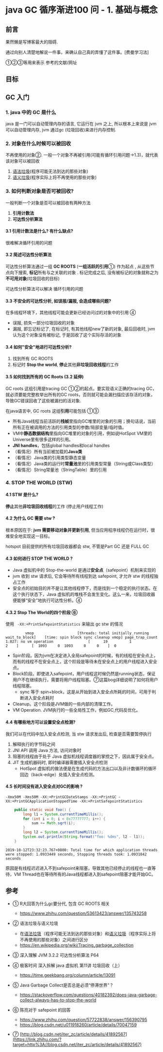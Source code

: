 # java GC 循序渐进100 问 - 1. 基础与概念

## 前言

果然懒是写博客最大的阻碍. 

通过向别人清楚地解说一件事，来确认自己真的弄懂了这件事。[费曼学习法]

①②③等用来表示 参考的文献/网址

## 目标

## GC 入门

### 1. java 中的 GC 是什么

java 是一门可以自动管理内存的语言, 它运行在 jvm 之上, 所以根本上来说是 jvm 可以自动管理内存, jvm 通过gc (垃圾回收)来进行内存控制. 

### 2. 对象在什么时候可以被回收

不再使用的对象②. 一般一个对象不再被引用(可能有循环引用问题->1.3)，就代表该对象可以被回收

1. [语法垃圾](https://en.wikipedia.org/wiki/Syntactic_garbage)(程序可能无法到达的那些对象)
2. [语义垃圾](https://en.wikipedia.org/wiki/Semantic_garbage)(程序实际上将不再使用的那些对象)

### 3. 如何判断对象是否可被回收?

一般判断一个对象是否可以被回收有两种方法 

1. **引用计数法**
2. **可达性分析算法**

#### 3.1 引用计数法是什么? 有什么缺点?

很难解决循环引用的问题

#### 3.2 简述可达性分析算法

可达性分析算法通过一组 **GC ROOTS** (**一组活跃的引用**①) 作为起点 , 从这些节点向下搜索,  **标记**所有与之关联的对象 . 标记完成之后, 没有被标记的对象就称之为 **不可用对象**(垃圾回收的目标) 

可达性分析算法可以解决 循环引用的问题

#### 3.3 不安全的可达性分析, 如误报/漏报, 会造成哪些问题?

在多线程环境下，其他线程可能会更新已经访问过的对象中的引用 ④

- 误报, 损失一部分垃圾回收的对象
- 漏报, 即忘记标记了, 在标记时, 有其他线程new了新的对象, 最后回收时, jvm认为这个对象没有被标记, 于是回收了这个实际存活的对象

#### 3.4 如何"安全"地进行可达性分析?

1. 找到所有 GC ROOTS
2. 标记时 **Stop the world**, **停止**其他**非垃圾回收线程**的工作

#### 3.5 如何找到所有的 GC Roots (3.2 延伸)

GC roots 这组引用是tracing GC ①②的起点。要实现语义正确的tracing GC，就必须要能完整枚举出所有的GC roots，否则就可能会漏扫描应该存活的对象，导致GC错误回收了这些被漏扫的活对象. 

在java语言中, GC roots 这组**引用**可能包括 ①③

- 所有Java线程当前活跃的**栈帧**里指向GC堆里的对象的引用；换句话说，当前所有正在被调用的方法的引用类型的参数/局部变量/临时值。
- VM中**静态数据结构**里指向GC堆里的对象的引用，例如说HotSpot VM里的Universe里有很多这样的引用。
- **JNI handles**，包括global handles和local handles
- （看情况）所有当前被加载的**Java类**
- （看情况）Java类的引用类型静态变量
- （看情况）Java类的运行时**常量池**里的引用类型常量（String或Class类型）
- （看情况）String常量池（StringTable）里的引用

### 4. STOP THE WORLD (STW)

#### 4.1 STW 是什么?

**停止**其他**非垃圾回收线程**的工作 (停止用户线程工作)

#### 4.2 为什么 GC 需要 stw ?

根本原因在于: **jvm 需要移动对象并更新引用**, 但当应用程序线程仍在运行时，很难安全地实现这一目标。

hotspot 目前提供的所有垃圾回收器都会 stw, 不管是Part GC 还是 FULL GC

#### 4.3 如何进行  STOP THE WORLD ?

- Java 虚拟机中的 Stop-the-world 是通过**安全点**（safepoint）机制来实现的
- jvm 收到 stw 请求后, 它会等待所有线程到达 safepoint, 才允许 stw 的线程独占工作
- 安全点的初始目的并不是让其他线程停下，而是找到一个稳定的执行状态。在这个执行状态下，Java 虚拟机的堆栈不会发生变化。这么一来，垃圾回收器便能够“安全”地执行可达性分析。④

#### 4.3.2 Stop The World的四个阶段 ⑥

使用 ` -XX:+PrintSafepointStatistics` 来输出 gc stw 的情况 

```
         vmop                    [threads: total initially_running wait_to_block]    [time: spin block sync cleanup vmop] page_trap_count
1.027: no vm operation                [      19          1              2    ]      [  1093     0  1093     0     0    ]  0   
```

- Spin阶段。因为jvm在决定进入全局safepoint的时候，有的线程在安全点上，而有的线程不在安全点上，这个阶段是等待未在安全点上的用户线程进入安全点。
- Block阶段。即使进入safepoint，用户线程这时候仍然是running状态，保证用户不在继续执行，需要将用户线程阻塞。⑦这篇bog详细说明了如何将用户线程阻塞。
  - sync 等于 spin+block，这是从开始到进入安全点所耗的时间，可用于判断进入安全点耗时 
- Cleanup。这个阶段是JVM做的一些内部的清理工作。
- VM Operation. JVM执行的一些全局性工作，例如GC,代码反优化。



#### 4.4 有哪些地方可以设置安全点检测? 

我们可以在代码中加入安全点检测, 当 stw 请求发出后, 检查是否需要暂停执行

 1. 解释执行的字节码之间
  2. JNI API 调用 Java 方法, 访问对象时
  3. 阻塞的线程由于处于 Java 虚拟机线程调度器的掌控之下，因此属于安全点。
  4. JIT 生成机器码时, 即时编译器需要插入安全点检测
     - HotSpot 虚拟机的做法便是在生成代码的方法出口以及非计数循环的循环回边（back-edge）处插入安全点检测。

#### 4.5 长时间没有进入安全点对GC的影响 ?

`-Xmx50M -Xms50M -XX:+PrintGCDateStamps -XX:+PrintGC -XX:+PrintGCApplicationStoppedTime -XX:+PrintSafepointStatistics`

```java
    public static void foo() {
        long l1 = System.currentTimeMillis();
        for (int i = 0; i < 0x77777777; i++) {
            sum += Math.sqrt(i);
        }
        long l2 = System.currentTimeMillis();
        System.out.println(String.format("foo: %dms", l2 - l1));
    }
```

`2019-10-12T23:32:23.767+0800: Total time for which application threads were stopped: 1.0933449 seconds, Stopping threads took: 1.0931842 seconds`

原因是有线程迟迟进入不到safepoint来阻塞，导致其他已经停止的线程也一直等待，VM Thread也在等待所有的Java线程都进入到safepoint阻塞才能开始GC。




## 参考

- ① R大回答为什么gc要分代, 包含 GC ROOTS 相关
  
  - https://www.zhihu.com/question/53613423/answer/135743258
  
- ② 语法垃圾与语义垃圾
  - 在[语法垃圾](https://en.wikipedia.org/wiki/Syntactic_garbage)（程序可能无法到达的那些对象）和[语义垃圾](https://en.wikipedia.org/wiki/Semantic_garbage)（程序实际上将不再使用的那些对象）之间进行区分
  -  https://en.wikipedia.org/wiki/Tracing_garbage_collection
  
- ③ 深入理解 JVM 3.2.2 可达性分析算法 P64

- ④ 极客时间 深入拆解 java 虚拟机 第11讲 垃圾回收（上）
  
  - https://time.geekbang.org/column/article/13091
  
- ⑤ Java Garbage Collect是否总是必须“停滞世界”？
  
  - https://stackoverflow.com/questions/40182392/does-java-garbage-collect-always-has-to-stop-the-world
  
- ⑥ 陈亮对于 safepoint 的回答

  - https://www.zhihu.com/question/57722838/answer/156390795
  - https://blog.csdn.net/u011918260/article/details/70047159

- ⑦ [http://blog.csdn.net/iter_zc/article/details/41892567](https://link.zhihu.com/?target=http%3A//blog.csdn.net/iter_zc/article/details/41892567) 

  

